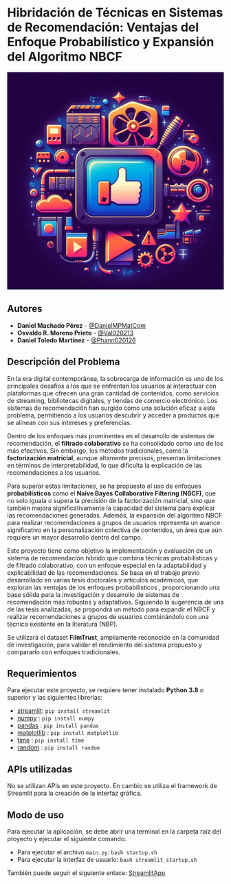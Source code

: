 # Hibridación de Técnicas en Sistemas de Recomendación: Ventajas del Enfoque Probabilístico y Expansión del Algoritmo NBCF

![Logo](report/assets/logo.jpeg)

## Autores

- **Daniel Machado Pérez** - [@DanielMPMatCom](https://github.com/DanielMPMatCom)
- **Osvaldo R. Moreno Prieto** - [@Val020213](https://github.com/Val020213)
- **Daniel Toledo Martínez** - [@Phann020126](https://github.com/Phann020126)

## Descripción del Problema

En la era digital contemporánea, la sobrecarga de información es uno de los principales desafíos a los que se enfrentan los usuarios al interactuar con plataformas que ofrecen una gran cantidad de contenidos, como servicios de streaming, bibliotecas digitales, y tiendas de comercio electrónico. Los sistemas de recomendación han surgido como una solución eficaz a este problema, permitiendo a los usuarios descubrir y acceder a productos que se alinean con sus intereses y preferencias.

Dentro de los enfoques más prominentes en el desarrollo de sistemas de recomendación, el **filtrado colaborativo** se ha consolidado como uno de los más efectivos. Sin embargo, los métodos tradicionales, como la **factorización matricial**, aunque altamente precisos, presentan limitaciones en términos de interpretabilidad, lo que dificulta la explicación de las recomendaciones a los usuarios.

Para superar estas limitaciones, se ha propuesto el uso de enfoques **probabilísticos** como el **Naive Bayes Collaborative Filtering (NBCF)**, que no solo iguala o supera la precisión de la factorización matricial, sino que también mejora significativamente la capacidad del sistema para explicar las recomendaciones generadas. Además, la expansión del algoritmo NBCF para realizar recomendaciones a grupos de usuarios representa un avance significativo en la personalización colectiva de contenidos, un área que aún requiere un mayor desarrollo dentro del campo.

Este proyecto tiene como objetivo la implementación y evaluación de un sistema de recomendación híbrido que combina técnicas probabilísticas y de filtrado colaborativo, con un enfoque especial en la adaptabilidad y explicabilidad de las recomendaciones. Se basa en el trabajo previo desarrollado en varias tesis doctorales y artículos académicos, que exploran las ventajas de los enfoques probabilísticos , proporcionando una base sólida para la investigación y desarrollo de sistemas de recomendación más robustos y adaptativos. Siguiendo la sugerencia de una de las tesis analizadas, se propondrá un método para expandir el NBCF y realizar recomendaciones a grupos de usuarios combinándolo con una técnica existente en la literatura (NBP).

Se utilizará el dataset **FilmTrust**, ampliamente reconocido en la comunidad de investigación, para validar el rendimiento del sistema propuesto y compararlo con enfoques tradicionales.

## Requerimientos

Para ejecutar este proyecto, se requiere tener instalado **Python 3.8** o superior y las siguientes librerías:

- [streamlit](https://streamlit.io/): `pip install streamlit`
- [numpy](https://numpy.org/) : `pip install numpy`
- [pandas](https://pandas.pydata.org/) : `pip install pandas`
- [matplotlib](https://matplotlib.org/) : `pip install matplotlib`
- [time](https://docs.python.org/3/library/time.html) : `pip install time`
- [random](https://docs.python.org/3/library/random.html) : `pip install random`
  
## APIs utilizadas

No se utilizan APIs en este proyecto. En cambio se utiliza el framework de Streamlit para la creación de la interfaz gráfica.

## Modo de uso

Para ejecutar la aplicación, se debe abrir una terminal en la carpeta raíz del proyecto y ejecutar el siguiente comando:

- Para ejecutar el archivo `main.py`: ```bash startup.sh```
- Para ejecutar la interfaz de usuario: ```bash streamlit_startup.sh```

También puede seguir el siguiente enlace: [StreamlitApp](https://nbcfextended.streamlit.app/) 